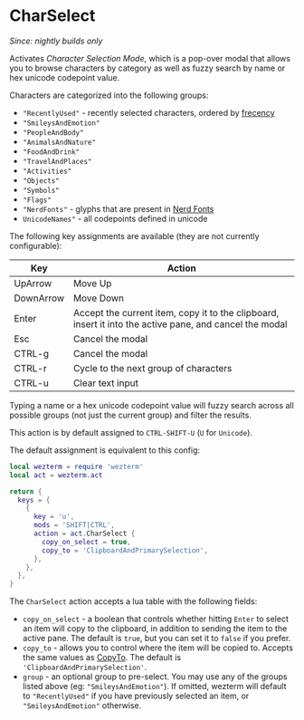 # CharSelect

*Since: nightly builds only*

Activates *Character Selection Mode*, which is a pop-over modal that allows you
to browse characters by category as well as fuzzy search by name or hex unicode
codepoint value.

Characters are categorized into the following groups:

* `"RecentlyUsed"` - recently selected characters, ordered by [frecency](https://en.wikipedia.org/wiki/Frecency)
* `"SmileysAndEmotion"`
* `"PeopleAndBody"`
* `"AnimalsAndNature"`
* `"FoodAndDrink"`
* `"TravelAndPlaces"`
* `"Activities"`
* `"Objects"`
* `"Symbols"`
* `"Flags"`
* `"NerdFonts"` - glyphs that are present in [Nerd Fonts](https://www.nerdfonts.com/cheat-sheet)
* `UnicodeNames"` - all codepoints defined in unicode

The following key assignments are available (they are not currently configurable):

|Key       | Action |
|----------|--------|
|UpArrow   |Move Up |
|DownArrow |Move Down|
|Enter     |Accept the current item, copy it to the clipboard, insert it into the active pane, and cancel the modal|
|Esc       |Cancel the modal|
|CTRL-g    |Cancel the modal|
|CTRL-r    |Cycle to the next group of characters|
|CTRL-u    |Clear text input|

Typing a name or a hex unicode codepoint value will fuzzy search across all
possible groups (not just the current group) and filter the results.

This action is by default assigned to `CTRL-SHIFT-U` (`U` for `Unicode`).

The default assignment is equivalent to this config:

```lua
local wezterm = require 'wezterm'
local act = wezterm.act

return {
  keys = {
    {
      key = 'u',
      mods = 'SHIFT|CTRL',
      action = act.CharSelect {
        copy_on_select = true,
        copy_to = 'ClipboardAndPrimarySelection',
      },
    },
  },
}
```

The `CharSelect` action accepts a lua table with the following fields:

* `copy_on_select` - a boolean that controls whether hitting `Enter` to select
  an item will copy to the clipboard, in addition to sending the item to the
  active pane. The default is `true`, but you can set it to `false` if you
  prefer.
* `copy_to` - allows you to control where the item will be copied to. Accepts
  the same values as [CopyTo](CopyTo.md). The default is
  `'ClipboardAndPrimarySelection'`.
* `group` - an optional group to pre-select. You may use any of the groups
  listed above (eg: `"SmileysAndEmotion"`). If omitted, wezterm will default to
  `"RecentlyUsed"` if you have previously selected an item, or
  `"SmileysAndEmotion"` otherwise.

